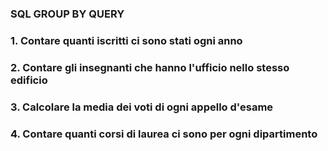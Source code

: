 ### SQL GROUP BY QUERY ###

###  1. Contare quanti iscritti ci sono stati ogni anno  ###
###  2. Contare gli insegnanti che hanno l'ufficio nello stesso edificio  ###
###  3. Calcolare la media dei voti di ogni appello d'esame  ###
###  4. Contare quanti corsi di laurea ci sono per ogni dipartimento  ###